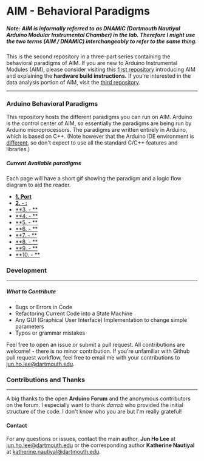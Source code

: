 
# AIM - Behavioral Paradigms

##### Note: AIM is informally referred to as DNAMIC (Dartmouth Nautiyal Arduino Modular Instrumental Chamber) in the lab. Therefore I might use the two terms (AIM / DNAMIC) interchangeably to refer to the same thing.

This is the second repository in a three-part series containing the behavioral paradigms of AIM. If you are new to Arduino Instrumental Modules (AIM), please consider visiting this [first repository](https://github.com/jhl0204/DNAMIC-Hardware-Documentations) introducing AIM and explaining the **hardware build instructions.** If you're interested in the data analysis portion of AIM, visit the [third repository](https://github.com/jhl0204/DNAMIC-Data-Analysis).  

___

### Arduino Behavioral Paradigms

This repository hosts the different paradigms you can run on AIM. Arduino is the control center of AIM, so essentially the paradigms are being run by Arduino microprocessors. The paradigms are written entirely in Arduino, which is based on C++. (Note however that the Arduino IDE environment is [different](https://forum.arduino.cc/index.php?topic=513643.0), so don't expect to use all the standard C/C++ features and libraries.)

#####  Current Available paradigms

Each page will have a short gif showing the paradigm and a logic flow diagram to aid the reader.

* [**1. Port**](aa)
* [**2. - :**](aa)
* [**3.  - **](aa)
* [**4. - **](aa)
* [**5.  - **](aa)
* [**6.  - **](aa)
* [**7.  - **](aa)
* [**8.  - **](aa)
* [**9.  - **](aa)
* [**10.  - **](aa)


### Development
_____

##### What to Contribute

- Bugs or Errors in Code
- Refactoring Current Code into a State Machine
- Any GUI (Graphical User Interface) Implementation to change simple parameters
- Typos or grammar mistakes


Feel free to open an issue or submit a pull request. All contributions are welcome! - there is no minor contribution. If you're unfamiliar with Github pull request workflow, feel free to email me with your contributions to jun.ho.lee@dartmouth.edu.


### Contributions and Thanks
_____

A big thanks to the open **Arduino Forum** and the anonymous contributors on the forum. I especially want to thank *darrob* who provided the initial structure of the code. I don't know who you are but I'm really grateful!

#### Contact

For any questions or issues, contact the main author, **Jun Ho Lee** at jun.ho.lee@dartmouth.edu or the corresponding author **Katherine Nautiyal** at katherine.nautiyal@dartmouth.edu.
